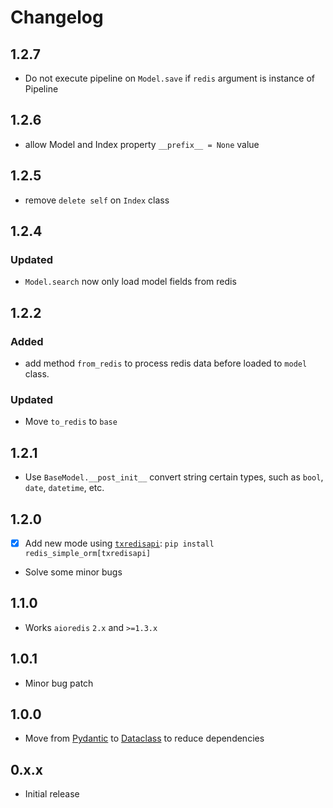 # Changelog


## 1.2.7

 - Do not execute pipeline on `Model.save` if `redis` argument is instance of Pipeline


## 1.2.6

 - allow Model and Index property `__prefix__ = None` value


## 1.2.5

 - remove `delete self` on `Index` class


## 1.2.4

### Updated

 - `Model.search` now only load model fields from redis


## 1.2.2

### Added

 - add method `from_redis` to process redis data before loaded to `model` class. 


### Updated

 - Move `to_redis` to `base`


## 1.2.1

 - Use `BaseModel.__post_init__` convert string certain types, 
   such as `bool`, `date`, `datetime`, etc.


## 1.2.0

 - [x] Add new mode using [`txredisapi`][txredisapi]: `pip install redis_simple_orm[txredisapi]`
 - Solve some minor bugs


## 1.1.0

 - Works `aioredis` `2.x` and `>=1.3.x`


## 1.0.1

 - Minor bug patch


## 1.0.0

 - Move from [Pydantic][Pydantic] to [Dataclass][Dataclass] to reduce dependencies


## 0.x.x

 - Initial release


[Pydantic]: https://pydantic-docs.helpmanual.io/ 
[Dataclass]: https://docs.python.org/3/library/dataclasses.html
[txredisapi]: https://github.com/IlyaSkriblovsky/txredisapi
